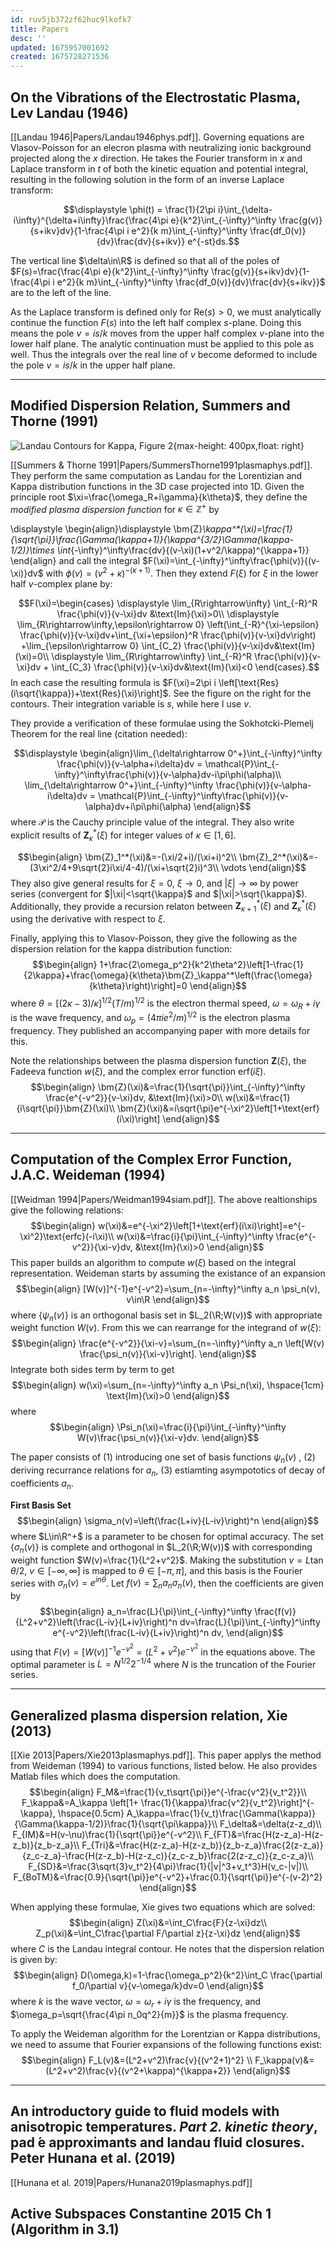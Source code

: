 ```yaml
---
id: ruv5jb372zf62huc9lkofk7
title: Papers
desc: ''
updated: 1675957001692
created: 1675728271536
---
```

## On the Vibrations of the Electrostatic Plasma, Lev Landau (1946)
[[Landau 1946|Papers/Landau1946phys.pdf]]. Governing equations are Vlasov-Poisson for an elecron plasma with neutralizing ionic background projected along the $x$ direction. He takes the Fourier transform in $x$ and Laplace transform in $t$ of both the kinetic equation and potential integral, resulting in the following solution in the form of an inverse Laplace transform:

$$\displaystyle \phi(t) = \frac{1}{2\pi i}\int_{\delta-i\infty}^{\delta+i\infty}\frac{\frac{4\pi e}{k^2}\int_{-\infty}^\infty \frac{g(v)}{s+ikv}dv}{1-\frac{4\pi i e^2}{k m}\int_{-\infty}^\infty \frac{df_0(v)}{dv}\frac{dv}{s+ikv}} e^{-st}ds.$$

The vertical line $\delta\in\R$ is defined so that all of the poles of $F(s)=\frac{\frac{4\pi e}{k^2}\int_{-\infty}^\infty \frac{g(v)}{s+ikv}dv}{1-\frac{4\pi i e^2}{k m}\int_{-\infty}^\infty \frac{df_0(v)}{dv}\frac{dv}{s+ikv}}$ are to the left of the line. 

As the Laplace transform is defined only for $\text{Re}(s)>0$, we must analytically continue the function $F(s)$ into the left half complex $s$-plane.
Doing this means the pole $v=is/k$ moves from the upper half complex $v$-plane into the lower half plane. The analytic continuation must be applied to this pole as well. Thus the integrals over the real line of $v$ become deformed to include the pole $v=is/k$ in the upper half plane. 
***
## Modified Dispersion Relation, Summers and Thorne (1991)
![Landau Contours for Kappa, Figure 2](Papers/SummersThorne_LandauContour.png){max-height: 400px,float: right}

[[Summers & Thorne 1991|Papers/SummersThorne1991plasmaphys.pdf]].
They perform the same computation as Landau for the Lorentizian and Kappa distribution functions in the 3D case projected into 1D. Given the principle root $\xi=\frac{\omega_R+i\gamma}{k\theta}$, they define the *modified plasma dispersion function* for $\kappa\in\mathbb{Z}^+$ by 

\displaystyle 
\begin{align}\displaystyle 
\bm{Z}_\kappa^*(\xi)=\frac{1}{\sqrt{\pi}}\frac{\Gamma(\kappa+1)}{\kappa^{3/2}\Gamma(\kappa-1/2)}\times \int_{-\infty}^\infty\frac{dv}{(v-\xi)(1+v^2/\kappa)^{\kappa+1}}
\end{align}
and call the integral $F(\xi)=\int_{-\infty}^\infty\frac{\phi(v)}{(v-\xi)}dv$ with  $\phi(v)=(v^2+\kappa)^{-(\kappa+1)}$. Then they extend $F(\xi)$
for $\xi$ in the lower half $v$-complex plane by:

$$F(\xi)=\begin{cases} \displaystyle 
\lim_{R\rightarrow\infty} \int_{-R}^R \frac{\phi(v)}{v-\xi}dv &\text{Im}(\xi)>0\\ \displaystyle 
\lim_{R\rightarrow\infty,\epsilon\rightarrow 0} \left(\int_{-R}^{\xi-\epsilon} \frac{\phi(v)}{v-\xi}dv+\int_{\xi+\epsilon}^R \frac{\phi(v)}{v-\xi}dv\right) +\lim_{\epsilon\rightarrow 0} \int_{C_2} \frac{\phi(v)}{v-\xi}dv&\text{Im}(\xi)=0\\ \displaystyle 
\lim_{R\rightarrow\infty} \int_{-R}^R \frac{\phi(v)}{v-\xi}dv + \int_{C_3} \frac{\phi(v)}{v-\xi}dv&\text{Im}(\xi)<0
\end{cases}.$$ 
In each case the resulting formula is $F(\xi)=2\pi i \left[\text{Res}(i\sqrt{\kappa})+\text{Res}(\xi)\right]$. 
See the figure on the right for the contours. Their integration variable is $s$, while here I use $v$.

They provide a verification of these formulae using the Sokhotcki-Plemelj Theorem for the real line (citation needed):

$$\displaystyle 
\begin{align}\lim_{\delta\rightarrow 0^+}\int_{-\infty}^\infty \frac{\phi(v)}{v-\alpha+i\delta}dv = \mathcal{P}\int_{-\infty}^\infty\frac{\phi(v)}{v-\alpha}dv-i\pi\phi(\alpha)\\
\lim_{\delta\rightarrow 0^+}\int_{-\infty}^\infty \frac{\phi(v)}{v-\alpha-i\delta}dv = \mathcal{P}\int_{-\infty}^\infty\frac{\phi(v)}{v-\alpha}dv+i\pi\phi(\alpha)
\end{align}$$
where $\mathcal{P}$ is the Cauchy principle value of the integral. They also write explicit results of $\bm{Z}_\kappa^*(\xi)$ for integer values of $\kappa\in[1,6]$.

$$\begin{align}
\bm{Z}_1^*(\xi)&=-(\xi/2+i)/(\xi+i)^2\\
\bm{Z}_2^*(\xi)&=-(3\xi^2/4+9\sqrt{2}i\xi/4-4)/(\xi+\sqrt{2}i)^3\\
\vdots
\end{align}$$
They also give general results for $\xi=0$, $\xi\rightarrow 0$, and $|\xi|\rightarrow \infty$ by power series (convergent for $|\xi|<\sqrt{\kappa}$ and $|\xi|>\sqrt{\kappa}$). Additionally, they provide a recursion relaton between $\bm{Z}_{\kappa+1}^*(\xi)$ and $\bm{Z}_\kappa^*(\xi)$ using the derivative with respect to $\xi$. 

Finally, applying this to Vlasov-Poisson, they give the following as the dispersion relation for the kappa distribution function:
$$\begin{align}
1+\frac{2\omega_p^2}{k^2\theta^2}\left[1-\frac{1}{2\kappa}+\frac{\omega}{k\theta}\bm{Z}_\kappa^*\left(\frac{\omega}{k\theta}\right)\right]=0
\end{align}$$
where $\theta=[(2\kappa-3)/\kappa]^{1/2}(T/m)^{1/2}$ is the electron thermal speed, $\omega=\omega_R+i\gamma$ is the wave frequency, and $\omega_p=(4\pi i e^2/m)^{1/2}$ is the electron plasma frequency. They published an accompanying paper with more details for this. 

Note the relationships between the plasma dispersion function $\bm{Z}(\xi)$, the Fadeeva function $w(\xi)$, and the complex error function $\text{erf}(i\xi)$.
$$\begin{align}
\bm{Z}(\xi)&=\frac{1}{\sqrt{\pi}}\int_{-\infty}^\infty \frac{e^{-v^2}}{v-\xi}dv, &\text{Im}(\xi)>0\\
w(\xi)&=\frac{1}{i\sqrt{\pi}}\bm{Z}(\xi)\\
\bm{Z}(\xi)&=i\sqrt{\pi}e^{-\xi^2}\left[1+\text{erf}(i\xi)\right]
\end{align}$$
***
## Computation of the Complex Error Function, J.A.C. Weideman (1994)
[[Weidman 1994|Papers/Weidman1994siam.pdf]]. The above realtionships give the following relations:
$$\begin{align}
w(\xi)&=e^{-\xi^2}\left[1+\text{erf}(i\xi)\right]=e^{-\xi^2}\text{erfc}(-i\xi)\\
w(\xi)&=\frac{i}{\pi}\int_{-\infty}^\infty \frac{e^{-v^2}}{\xi-v}dv, &\text{Im}(\xi)>0
\end{align}$$
This paper builds an algorithm to compute $w(\xi)$ based on the integral representation. Weideman starts by assuming the existance of an expansion
$$\begin{align}
[W(v)]^{-1}e^{-v^2}=\sum_{n=-\infty}^\infty a_n \psi_n(v), v\in\R
\end{align}$$
where $\{\psi_n(v)\}$ is an orthogonal basis set in $L_2(\R;W(v))$ with appropriate weight function $W(v)$.
From this we can rearrange for the integrand of $w(\xi)$:
$$\begin{align}
\frac{e^{-v^2}}{\xi-v}=\sum_{n=-\infty}^\infty a_n \left[W(v) \frac{\psi_n(v)}{\xi-v}\right].
\end{align}$$
Integrate both sides term by term to get 
$$\begin{align}
w(\xi)=\sum_{n=-\infty}^\infty a_n \Psi_n(\xi), \hspace{1cm} \text{Im}(\xi)>0
\end{align}$$
where
$$\begin{align}
\Psi_n(\xi)=\frac{i}{\pi}\int_{-\infty}^\infty W(v)\frac{\psi_n(v)}{\xi-v}dv.
\end{align}$$

The paper consists of (1) introducing one set of basis functions $\psi_n(v)$
, (2) deriving recurrance relations for $a_n$,
(3) estiamting asympototics of decay of coefficients $a_n$.

**First Basis Set** 
$$\begin{align}
\sigma_n(v)=\left(\frac{L+iv}{L-iv}\right)^n
\end{align}$$
where $L\in\R^+$ is a parameter to be chosen for optimal accuracy. The set $\{\sigma_n(v)\}$ is complete and orthogonal in $L_2(\R;W(v))$ with corresponding weight function $W(v)=\frac{1}{L^2+v^2}$.
Making the substitution $v=L\tan{\theta/2}$, $v\in[-\infty,\infty]$ is mapped to $\theta\in[-\pi,\pi]$, and this basis is the Fourier series with $\sigma_n(v)=e^{in\theta}$.
Let $f(v)=\sum_n a_n\sigma_n(v)$, then the coefficients are given by 
$$\begin{align}
a_n=\frac{L}{\pi}\int_{-\infty}^\infty \frac{f(v)}{L^2+v^2}\left(\frac{L-iv}{L+iv}\right)^n dv=\frac{L}{\pi}\int_{-\infty}^\infty e^{-v^2}\left(\frac{L-iv}{L+iv}\right)^n dv,
\end{align}$$
using that $F(v)=[W(v)]^{-1}e^{-v^2}=(L^2+v^2)e^{-v^2}$ in the equations above. The optimal parameter is $L=N^{1/2}2^{-1/4}$
where $N$ is the truncation of the Fourier series.



***
## Generalized plasma dispersion relation, Xie (2013)
[[Xie 2013|Papers/Xie2013plasmaphys.pdf]]. 
This paper applys the method from Weideman (1994) to various functions, listed below. He also provides Matlab files which does the computation. 
$$\begin{align} 
F_M&=\frac{1}{v_t\sqrt{\pi}}e^{-\frac{v^2}{v_t^2}}\\
F_\kappa&=A_\kappa \left[1+ \frac{1}{\kappa}\frac{v^2}{v_t^2}\right]^{-\kappa}, \hspace{0.5cm} A_\kappa=\frac{1}{v_t}\frac{\Gamma(\kappa)}{\Gamma(\kappa-1/2)}\frac{1}{\sqrt{\pi\kappa}}\\
F_\delta&=\delta(z-z_d)\\
F_{IM}&=H(v-\nu)\frac{1}{\sqrt{\pi}}e^{-v^2}\\
F_{FT}&=\frac{H(z-z_a)-H(z-z_b)}{z_b-z_a}\\
F_{Tri}&=\frac{H(z-z_a)-H(z-z_b)}{z_b-z_a}\frac{2(z-z_a)}{z_c-z_a}-\frac{H(z-z_b)-H(z-z_c)}{z_c-z_b}\frac{2(z-z_c)}{z_c-z_a}\\
F_{SD}&=\frac{3\sqrt{3}v_t^2}{4\pi}\frac{1}{|v|^3+v_t^3}H(v_c-|v|)\\
F_{BoTM}&=\frac{0.9}{\sqrt{\pi}}e^{-v^2}+\frac{0.1}{\sqrt{\pi}}e^{-(v-2)^2}
\end{align}$$

When applying these formulae, Xie gives two equations which are solved:
$$\begin{align} 
Z(\xi)&=\int_C\frac{F}{z-\xi}dz\\
Z_p(\xi)&=\int_C\frac{\partial F/\partial z}{z-\xi}dz
\end{align}$$
where $C$ is the Landau integral contour. He notes that the dispersion relation is given by:
$$\begin{align} 
D(\omega,k)=1-\frac{\omega_p^2}{k^2}\int_C \frac{\partial f_0/\partial v}{v-\omega/k}dv=0
\end{align}$$
where $k$ is the wave vector, $\omega=\omega_r+i\gamma$ is the frequency, and $\omega_p=\sqrt{\frac{4\pi n_0q^2}{m}}$ is the plasma frequency.

To apply the Weideman algorithm for the Lorentzian or Kappa distributions, we need to assume that Fourier expansions of the following functions exist:
$$\begin{align}
F_L(v)&=(L^2+v^2)\frac{v}{(v^2+1)^2} \\
F_\kappa(v)&=(L^2+v^2)\frac{v}{(v^2+\kappa)^{\kappa+2}}
\end{align}$$

***
## An introductory guide to fluid models with anisotropic temperatures. _Part 2. kinetic theory_, pad ́e approximants and landau fluid closures. Peter Hunana et al. (2019)
[[Hunana et al. 2019|Papers/Hunana2019plasmaphys.pdf]]


## Active Subspaces Constantine 2015 Ch 1 (Algorithm in 3.1)

